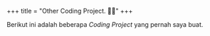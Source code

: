 +++
title = "Other Coding Project. 👨‍💻"
+++

Berikut ini adalah beberapa *Coding Project* yang pernah saya buat. 
